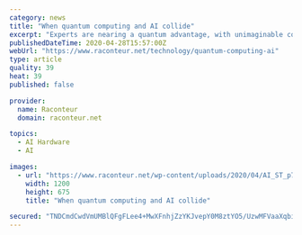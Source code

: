 ```yaml
---
category: news
title: "When quantum computing and AI collide"
excerpt: "Experts are nearing a quantum advantage, with unimaginable computational power that could unlock the true potential of machine-learning."
publishedDateTime: 2020-04-28T15:57:00Z
webUrl: "https://www.raconteur.net/technology/quantum-computing-ai"
type: article
quality: 39
heat: 39
published: false

provider:
  name: Raconteur
  domain: raconteur.net

topics:
  - AI Hardware
  - AI

images:
  - url: "https://www.raconteur.net/wp-content/uploads/2020/04/AI_ST_p7_1.jpg"
    width: 1200
    height: 675
    title: "When quantum computing and AI collide"

secured: "TNDCmdCwdVmUMBlQFgFLee4+MwXFnhjZzYKJvepY0M8ztYO5/UzwMFVaaXqbi91cj5xTy9mq/gtHkFblL9DEJYVQdrqsacmXv0O1hJqyGgiMr+lYqyMOjNXgQRkN7QFEnfKpYIPHTv13l+JQ9PqPzA9TH+aD/1MBuUmJYwNzEKST6ypvY/N2hO1GP39zZg44d7nZKr4ht1SZuJdXmDz9QVCzHA8w2aPNxBJIll3u56QLTvsuxPSPb+wn4YESfE8GpF83wZ37QqzjFY9Az4Zpi0icvDQw8ZJxO8jhrcedI4xrjQ6HLYfzIir+qgjezO59XuJy6faFHdLeGGs7rOuLBaFTP9lAyO8I7nfpGSW7MElbLU8LIBn7MmTL9/jw/GgsHlnkh0o4RzNP75JD9IE4pq7YnnNIeLHets8h7Y/WeH64NbFLXx0yv9BqBduuZTks46cb60ZfrLmIZOqgu1+B/xHdlYF6CWIX8NsoAfyPN58=;u5SYH78+qWKuWQKvzTnEYg=="
---
```


